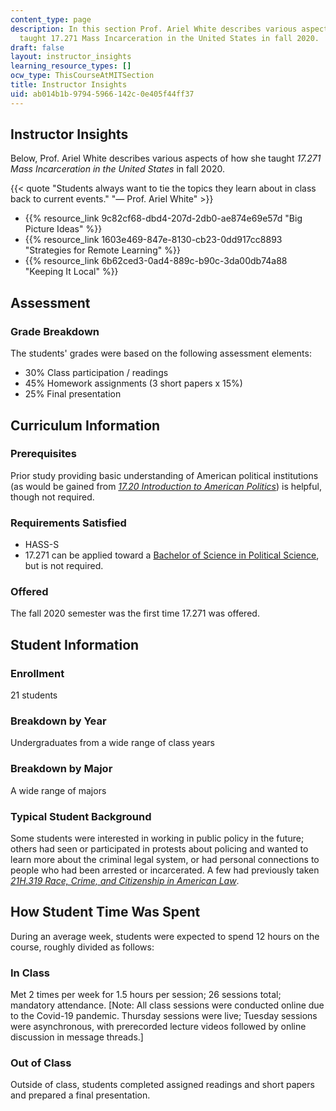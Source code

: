 ```yaml
---
content_type: page
description: In this section Prof. Ariel White describes various aspects of how she
  taught 17.271 Mass Incarceration in the United States in fall 2020.
draft: false
layout: instructor_insights
learning_resource_types: []
ocw_type: ThisCourseAtMITSection
title: Instructor Insights
uid: ab014b1b-9794-5966-142c-0e405f44ff37
---
```

## Instructor Insights

Below, Prof. Ariel White describes various aspects of how she taught _17.271 Mass Incarceration in the United States_ in fall 2020.

{{< quote "Students always want to tie the topics they learn about in class back to current events." "— Prof. Ariel White" >}}

- {{% resource_link 9c82cf68-dbd4-207d-2db0-ae874e69e57d "Big Picture Ideas" %}}
- {{% resource_link 1603e469-847e-8130-cb23-0dd917cc8893 "Strategies for Remote Learning" %}}
- {{% resource_link 6b62ced3-0ad4-889c-b90c-3da00db74a88 "Keeping It Local" %}}

## Assessment

### Grade Breakdown

The students' grades were based on the following assessment elements:

- 30% Class participation / readings
- 45% Homework assignments (3 short papers x 15%)
- 25% Final presentation

## Curriculum Information

### Prerequisites

Prior study providing basic understanding of American political institutions (as would be gained from [_17.20 Introduction to American Politics_](/courses/17-20-introduction-to-american-politics-spring-2013)) is helpful, though not required.

### Requirements Satisfied

- HASS-S
- 17.271 can be applied toward a [Bachelor of Science in Political Science](https://polisci.mit.edu/undergraduate/major), but is not required.

### Offered

The fall 2020 semester was the first time 17.271 was offered.

## Student Information

### Enrollment

21 students

### Breakdown by Year

Undergraduates from a wide range of class years

### Breakdown by Major

A wide range of majors

### Typical Student Background

Some students were interested in working in public policy in the future; others had seen or participated in protests about policing and wanted to learn more about the criminal legal system, or had personal connections to people who had been arrested or incarcerated. A few had previously taken [_21H.319 Race, Crime, and Citizenship in American Law_](/courses/21h-319-race-crime-and-citizenship-in-american-law-fall-2014).

## How Student Time Was Spent

During an average week, students were expected to spend 12 hours on the course, roughly divided as follows:

### In Class

Met 2 times per week for 1.5 hours per session; 26 sessions total; mandatory attendance. \[Note: All class sessions were conducted online due to the Covid-19 pandemic. Thursday sessions were live; Tuesday sessions were asynchronous, with prerecorded lecture videos followed by online discussion in message threads.\]

### Out of Class

Outside of class, students completed assigned readings and short papers and prepared a final presentation.